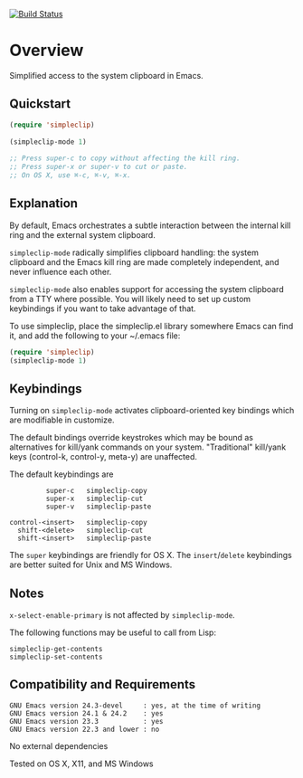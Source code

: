 [![Build Status](https://secure.travis-ci.org/rolandwalker/simpleclip.png?branch=master)](http://travis-ci.org/rolandwalker/simpleclip)

Overview
========

Simplified access to the system clipboard in Emacs.

Quickstart
----------

```lisp
(require 'simpleclip)
 
(simpleclip-mode 1)
 
;; Press super-c to copy without affecting the kill ring.
;; Press super-x or super-v to cut or paste.
;; On OS X, use ⌘-c, ⌘-v, ⌘-x.
```

Explanation
-----------

By default, Emacs orchestrates a subtle interaction between the
internal kill ring and the external system clipboard.

`simpleclip-mode` radically simplifies clipboard handling: the
system clipboard and the Emacs kill ring are made completely
independent, and never influence each other.

`simpleclip-mode` also enables support for accessing the system
clipboard from a TTY where possible.  You will likely need to
set up custom keybindings if you want to take advantage of that.

To use simpleclip, place the simpleclip.el library somewhere
Emacs can find it, and add the following to your ~/.emacs file:

```lisp
(require 'simpleclip)
(simpleclip-mode 1)
```

Keybindings
-----------

Turning on `simpleclip-mode` activates clipboard-oriented key
bindings which are modifiable in customize.

The default bindings override keystrokes which may be bound as
alternatives for kill/yank commands on your system.  "Traditional"
kill/yank keys (control-k, control-y, meta-y) are unaffected.

The default keybindings are

	         super-c   simpleclip-copy
	         super-x   simpleclip-cut
	         super-v   simpleclip-paste

	control-<insert>   simpleclip-copy
	  shift-<delete>   simpleclip-cut
	  shift-<insert>   simpleclip-paste

The `super` keybindings are friendly for OS X.  The `insert`/`delete`
keybindings are better suited for Unix and MS Windows.

Notes
-----

`x-select-enable-primary` is not affected by `simpleclip-mode`.

The following functions may be useful to call from Lisp:

	simpleclip-get-contents
	simpleclip-set-contents

Compatibility and Requirements
------------------------------

	GNU Emacs version 24.3-devel     : yes, at the time of writing
	GNU Emacs version 24.1 & 24.2    : yes
	GNU Emacs version 23.3           : yes
	GNU Emacs version 22.3 and lower : no

No external dependencies

Tested on OS X, X11, and MS Windows
